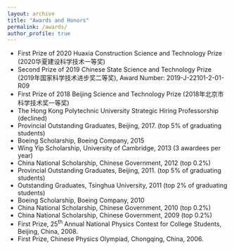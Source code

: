 ```yaml
---
layout: archive
title: "Awards and Honors"
permalink: /awards/
author_profile: true
---
```

- First Prize of 2020 Huaxia Construction Science and Technology Prize (2020华夏建设科学技术一等奖)
- Second Prize of 2019 Chinese State Science and Technology Prize (2019年国家科学技术进步奖二等奖), Award Number: 2019-J-22101-2-01-R09
- First Prize of 2018 Beijing Science and Technology Prize (2018年北京市科学技术奖一等奖)
- The Hong Kong Polytechnic University Strategic Hiring Professorship (declined)
- Provincial Outstanding Graduates, Beijing, 2017. (top 5% of graduating students)
- Boeing Scholarship, Boeing Company, 2015
- Wing Yip Scholarship, University of Cambridge, 2013 (3 awardees per year)
- China National Scholarship, Chinese Government, 2012 (top 0.2%)
- Provincial Outstanding Graduates, Beijing, 2011. (top 5% of graduating students)
- Outstanding Graduates, Tsinghua University, 2011 (top 2% of graduating students)
- Boeing Scholarship, Boeing Company, 2010
- China National Scholarship, Chinese Government, 2010 (top 0.2%)
- China National Scholarship, Chinese Government, 2009 (top 0.2%)
- First Prize, 25<sup>th</sup> Annual National Physics Contest for College Students, Beijing, China, 2008.
- First Prize, Chinese Physics Olympiad, Chongqing, China, 2006.